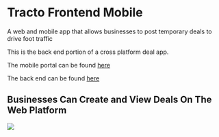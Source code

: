# Tracto Frontend Mobile

A web and mobile app that allows businesses to post temporary deals to drive foot traffic

This is the back end portion of a cross platform deal app.

The mobile portal can be found <a href="https://github.com/mgaspari/final_frontend_rn">here</a>

The back end can be found <a href="https://github.com/mgaspari/final_backend">here</a>
<br/>

## Businesses Can Create and View Deals On The Web Platform
<img src='http://res.cloudinary.com/mgaspari/image/upload/v1511983968/Screen_Shot_2017-11-29_at_2.32.28_PM_iw986y.png'/>
